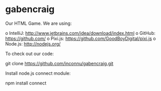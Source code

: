 gabencraig
==========

Our HTML Game.  We are using:

  o IntelliJ: http://www.jetbrains.com/idea/download/index.html
  o GitHub:  https://github.com/
  o Pixi.js:  https://github.com/GoodBoyDigital/pixi.js
  o Node.js:  http://nodejs.org/

To check out our code:

git clone https://github.com/inconnu/gabencraig.git

Install node.js connect module:

npm install connect


